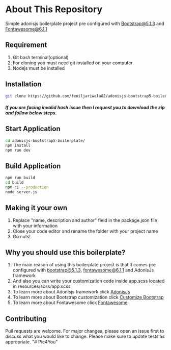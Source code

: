 # About This Repository

Simple adonisjs boilerplate project pre configured with [Bootstrap@5.1.3](https://getbootstrap.com/docs/5.1/getting-started/introduction/) and [Fontawesome@6.1.1](https://fontawesome.com/)

## Requirement

1. Git bash terminal(optional)
2. For cloning you must need git installed on your computer
3. Nodejs must be installed

## Installation

```bash
git clone https://github.com/feniljariwala82/adonisjs-bootstrap5-boilerplate.git
```

##### If you are facing invalid hash issue then I request you to download the zip and follow below steps.

## Start Application

```bash
cd adonisjs-bootstrap5-boilerplate/
npm install
npm run dev
```

## Build Application

```bash
npm run build
cd build
npm ci --production
node server.js
```

## Making it your own

1. Replace "name, description and author" field in the package.json file with your information
2. Close your code editor and rename the folder with your project name
3. Go nuts!

## Why you should use this boilerplate?

1. The main reason of using this boilerplate project is that it comes pre configured with bootstrap@5.1.3, fontawesome@6.1.1 and AdonisJs framework
2. And also you can write your customization code inside app.scss located in resources/scss/app.scss
3. To learn more about Adonisjs framework click [AdonisJs](https://adonisjs.com/)
4. To learn more about Bootstrap customization click [Customize Bootstrap](https://getbootstrap.com/docs/5.1/customize/overview/)
5. To learn more about Fontawesome click [Fontawesome](https://fontawesome.com/)

## Contributing

Pull requests are welcome. For major changes, please open an issue first to discuss what you would like to change.
Please make sure to update tests as appropriate.
"# Pic4You" 
